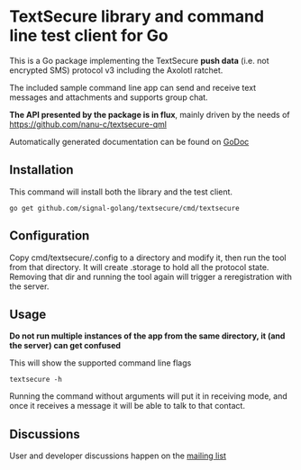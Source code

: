 # TextSecure library and command line test client for Go

This is a Go package implementing the TextSecure **push data** (i.e. not encrypted SMS) protocol v3 including the Axolotl ratchet.

The included sample command line app can send and receive text messages and attachments and supports group chat.

**The API presented by the package is in flux**,  mainly driven by the needs of https://github.com/nanu-c/textsecure-qml

Automatically generated documentation can be found on [GoDoc](https://godoc.org/github.com/nanu-c/textsecure)

Installation
------------

This command will install both the library and the test client.

    go get github.com/signal-golang/textsecure/cmd/textsecure


Configuration
-------------

Copy cmd/textsecure/.config to a directory and modify it, then run the tool from that directory.
It will create .storage to hold all the protocol state. Removing that dir and running the tool again will trigger a reregistration with the server.

Usage
-----

**Do not run multiple instances of the app from the same directory, it (and the server) can get confused**

This will show the supported command line flags

    textsecure -h

Running the command without arguments will put it in receiving mode, and once it receives a message it will be able to talk to that contact.

Discussions
-----------

User and developer discussions happen on the [mailing list](https://groups.google.com/forum/#!forum/textsecure-go)
